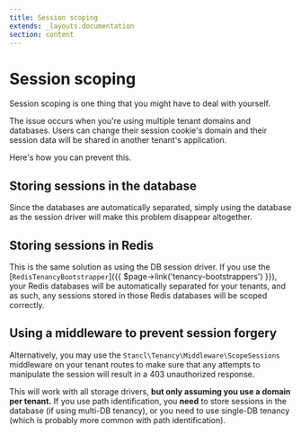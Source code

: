 ```yaml
---
title: Session scoping
extends: _layouts.documentation
section: content
---
```


# Session scoping

Session scoping is one thing that you might have to deal with yourself.

The issue occurs when you're using multiple tenant domains and databases. Users can change their session cookie's domain and their session data will be shared in another tenant's application.

Here's how you can prevent this.

## Storing sessions in the database

Since the databases are automatically separated, simply using the database as the session driver will make this problem disappear altogether.

## Storing sessions in Redis

This is the same solution as using the DB session driver. If you use the [`RedisTenancyBootstrapper`]({{ $page->link('tenancy-bootstrappers') }}), your Redis databases will be automatically separated for your tenants, and as such, any sessions stored in those Redis databases will be scoped correctly.

## Using a middleware to prevent session forgery

Alternatively, you may use the `Stancl\Tenancy\Middleware\ScopeSessions` middleware on your tenant routes to make sure that any attempts to manipulate the session will result in a 403 unauthorized response.

This will work with all storage drivers, **but only assuming you use a domain per tenant.** If you use path identification, you **need** to store sessions in the database (if using multi-DB tenancy), or you need to use single-DB tenancy (which is probably more common with path identification).